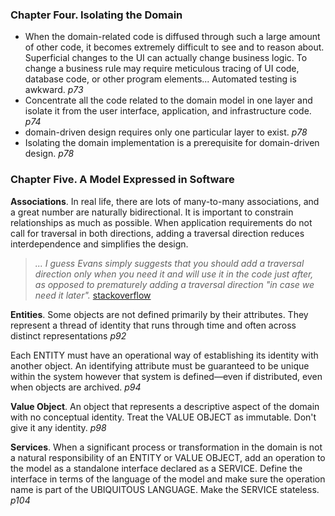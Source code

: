 ### Chapter Four. Isolating the Domain
- When the domain-related code is diffused through such a large amount of other code, it
becomes extremely difficult to see and to reason about. Superficial changes to the UI
can actually change business logic. To change a business rule may require meticulous
tracing of UI code, database code, or other program elements... Automated testing is awkward. _p73_
- Concentrate all the code related
to the domain model in one layer and isolate it from the user interface, application, and
infrastructure code. _p74_
- domain-driven design requires only one particular layer to exist. _p78_
- Isolating the domain implementation is a prerequisite for domain-driven
design. _p78_

### Chapter Five. A Model Expressed in Software
**Associations**. In real life, there are lots of many-to-many associations, and a great number are naturally
bidirectional. It is important to constrain relationships as much as possible. When application requirements do not call for
traversal in both directions, adding a traversal direction reduces interdependence and simplifies
the design. 

> _... I guess Evans simply suggests that you should add a traversal direction only when you need it and will use it in the code just after, as opposed to prematurely adding a traversal direction "in case we need it later"._  [stackoverflow](https://stackoverflow.com/a/9806142)

**Entities**. Some objects are not defined primarily by their attributes. They represent a thread of identity that runs through time and often across distinct representations _p92_

Each ENTITY must have an operational way of establishing its identity with another object. An identifying attribute must be guaranteed to be unique within the system however that system is defined—even if distributed, even when objects are archived. _p94_

**Value Object**. An object that represents a descriptive aspect of the domain with no conceptual identity. Treat the VALUE OBJECT as immutable. Don't give it any identity. _p98_

**Services**. When a significant process or transformation in the domain is not a natural responsibility of an ENTITY or VALUE OBJECT, add an operation to the model as a standalone interface declared as a SERVICE. Define the interface in terms of the language of the model and make sure the operation name is part of the UBIQUITOUS LANGUAGE. Make the SERVICE stateless. _p104_

